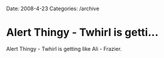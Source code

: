 Date: 2008-4-23
Categories: /archive

# Alert Thingy - Twhirl is getti...

Alert Thingy - Twhirl is getting like Ali - Frazier.
